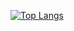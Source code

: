 [![Top Langs](https://github-readme-stats.vercel.app/api/top-langs/?username=Jeffrey9427&theme=cobalt)](https://github.com/anuraghazra/github-readme-stats)
